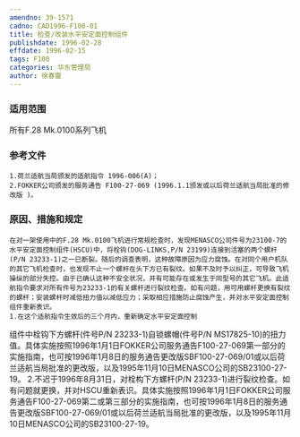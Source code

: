 ```yaml
---
amendno: 39-1571
cadno: CAD1996-F100-01
title: 检查/改装水平安定面控制组件
publishdate: 1996-02-28
effdate: 1996-02-15
tags: F100
categories: 华东管理局
author: 徐春雷
---
```


### 适用范围 
所有F.28 Mk.0100系列飞机

### 参考文件
    1.荷兰适航当局颁发的适航指令 1996-006(A)；
    2.FOKKER公司颁发的服务通告 F100-27-069 (1996.1.1颁发或以后荷兰适航当局批准的修改版 )。

### 原因、措施和规定 
    在对一架使用中的F.28 Mk.0100飞机进行常规检查时，发现MENASCO公司件号为23100-7的水平安定面控制组件(HSCU)中，将栓钩(DOG-LINKS,P/N 23199)连接到活塞的两个螺杆(P/N 23233-1)之一已断裂。随后的调查表明，这种故障原因为应力腐蚀。在对同个用户机队的其它飞机检查时，也发现不止一个螺杆在头下方已有裂纹。如果不及时予以纠正，可导致飞机操纵的部分失控。由于已确认这种不安全状况，并有可能存在或发生于同型号的其它飞机。此适航指令要求对所有件号为23233-1的有关螺杆进行裂纹检查。如有问题，用可用螺杆更换有裂纹的螺杆；安装螺杆时减低扭力值以减低应力；采取相应措施防止腐蚀产生，并对水平安定面控制组件重新表识。
    1.在这个适航指令生效后的三个月内，重新确定水平安定面控制
  
组件中栓钩下方螺杆(件号P/N 23233-1)自锁螺帽(件号P/N MS17825-10)的扭力值。具体实施按照1996年1月1日FOKKER公司服务通告F100-27-069第一部分的实施指南，也可按1996年1月8日的服务通告更改版SBF100-27-069/01或以后荷兰适航当局批准的更改版，以及1995年11月10日MENASCO公司的SB23100-27-19。 
2.不迟于1996年8月31日，对栓构下方螺杆(P/N 23233-1)进行裂纹检查。如有问题就更换，并对HSCU重新表识。具体实施按照1996年1月1日FOKKER公司服务通告F100-27-069第二或第三部分的实施指南，也可按1996年1月8日的服务通告更改版SBF100-27-069/01或以后荷兰适航当局批准的更改版，以及1995年11月10日MENASCO公司的SB23100-27-19。
